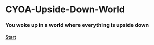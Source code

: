# CYOA-Upside-Down-World
### You woke up in a world where everything is upside down
#### [Start](index.html)
